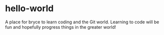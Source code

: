 # hello-world
A place for bryce to learn coding and the Git world.
Learning to code will be fun and hopefully progress things in the greater world!
